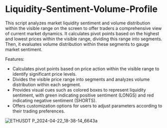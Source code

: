 # Liquidity-Sentiment-Volume-Profile

This script analyzes market liquidity sentiment and volume distribution within the visible range on the screen to offer traders a comprehensive view of current market dynamics. It calculates pivot points based on the highest and lowest prices within the visible range, dividing this range into segments. Then, it evaluates volume distribution within these segments to gauge market sentiment. 

Features:
- Calculates pivot points based on price action within the visible range to identify significant price levels.
- Divides the visible price range into segments and analyzes volume distribution within each segment.
- Provides visual cues such as colored boxes to represent liquidity sentiment, with green indicating positive sentiment (LONGS) and red indicating negative sentiment (SHORTS).
- Offers customization options for users to adjust parameters according to their trading preferences.

![ETHUSDT P_2024-04-22_18-38-14_6643a](https://github.com/Octa0001/Liquidity-Sentiment-Volume-Profile/assets/167818404/6452df57-de3d-45a7-b9b4-cea1ea49faaf)
